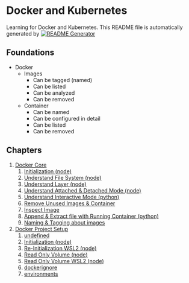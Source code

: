 
# Docker and Kubernetes

Learning for Docker and Kubernetes.
This README file is automatically generated by [![README Generator](https://github.com/unchaptered/docker-and-kubernetes/actions/workflows/generator-readme.yaml/badge.svg)](https://github.com/unchaptered/docker-and-kubernetes/actions/workflows/generator-readme.yaml)

## Foundations

- Docker
    - Images
        - Can be tagged (named)
        - Can be listed
        - Can be analyzed
        - Can be removed
    - Container
        - Can be named
        - Can be configured in detail
        - Can be listed
        - Can be removed

## Chapters

1. [Docker Core](https://github.com/unchaptered/docker-and-kubernetes/tree/main/1.%20Docker%20Core)
   1. [Initialization (node)](https://github.com/unchaptered/docker-and-kubernetes/tree/main/1.%20Docker%20Core/1.%20Initialization%20(node))
   2. [Understand File System (node)](https://github.com/unchaptered/docker-and-kubernetes/tree/main/1.%20Docker%20Core/2.%20Understand%20File%20System%20(node))
   3. [Understand Layer (node)](https://github.com/unchaptered/docker-and-kubernetes/tree/main/1.%20Docker%20Core/3.%20Understand%20Layer%20(node))
   4. [Understand Attached & Detached Mode (node)](https://github.com/unchaptered/docker-and-kubernetes/tree/main/1.%20Docker%20Core/4.%20Understand%20Attached%20&%20Detached%20Mode%20(node))
   5. [Understand Interactive Mode (python)](https://github.com/unchaptered/docker-and-kubernetes/tree/main/1.%20Docker%20Core/5.%20Understand%20Interactive%20Mode%20(python))
   6. [Remove Unused Images & Container](https://github.com/unchaptered/docker-and-kubernetes/tree/main/1.%20Docker%20Core/6.%20Remove%20Unused%20Images%20&%20Container)
   7. [Inspect Image](https://github.com/unchaptered/docker-and-kubernetes/tree/main/1.%20Docker%20Core/7.%20Inspect%20Image)
   8. [Append & Extract file with Running Container (python)](https://github.com/unchaptered/docker-and-kubernetes/tree/main/1.%20Docker%20Core/8.%20Append%20&%20Extract%20file%20with%20Running%20Container%20(python))
   9. [Naming & Tagging about images](https://github.com/unchaptered/docker-and-kubernetes/tree/main/1.%20Docker%20Core/9.%20Naming%20&%20Tagging%20about%20images)
2. [Docker Project Setup](https://github.com/unchaptered/docker-and-kubernetes/tree/main/2.%20Docker%20Project%20Setup)
   1. [undefined](https://github.com/unchaptered/docker-and-kubernetes/tree/main/2.%20Docker%20Project%20Setup/.DS_Store)
   2. [Initialization (node)](https://github.com/unchaptered/docker-and-kubernetes/tree/main/2.%20Docker%20Project%20Setup/1.%20Initialization%20(node))
   3. [Re-Initialization WSL2 (node)](https://github.com/unchaptered/docker-and-kubernetes/tree/main/2.%20Docker%20Project%20Setup/2.%20Re-Initialization%20WSL2%20(node))
   4. [Read Only Volume (node)](https://github.com/unchaptered/docker-and-kubernetes/tree/main/2.%20Docker%20Project%20Setup/3.%20Read%20Only%20Volume%20(node))
   5. [Read Only Volume WSL2 (node)](https://github.com/unchaptered/docker-and-kubernetes/tree/main/2.%20Docker%20Project%20Setup/4.%20Read%20Only%20Volume%20WSL2%20(node))
   6. [dockerignore](https://github.com/unchaptered/docker-and-kubernetes/tree/main/2.%20Docker%20Project%20Setup/5.%20dockerignore)
   7. [environments](https://github.com/unchaptered/docker-and-kubernetes/tree/main/2.%20Docker%20Project%20Setup/6.%20environments)
